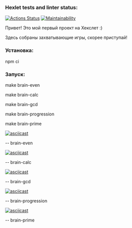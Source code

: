 ### Hexlet tests and linter status:
[![Actions Status](https://github.com/Ekaterina31415/frontend-project-44/workflows/hexlet-check/badge.svg)](https://github.com/Ekaterina31415/frontend-project-44/actions)
[![Maintainability](https://api.codeclimate.com/v1/badges/29ce6ac1a0527361e59d/maintainability)](https://codeclimate.com/github/Ekaterina31415/frontend-project-44/maintainability)

Привет! Это мой первый проект на Хекслет :)

Здесь собраны захватывающие игры, cкорее приступай!

### Установка:

npm ci

### Запуск:

make brain-even

make brain-calc

make brain-gcd

make brain-progression

make brain-prime
  
[![asciicast](https://asciinema.org/a/emEFJAi5AHpXfX2mlXEGy3m7p.svg)](https://asciinema.org/a/emEFJAi5AHpXfX2mlXEGy3m7p)

 -- brain-even

[![asciicast](https://asciinema.org/a/tcPsFvWQaYSMcoA23qNB9mHqB.svg)](https://asciinema.org/a/tcPsFvWQaYSMcoA23qNB9mHqB)

 -- brain-calc

[![asciicast](https://asciinema.org/a/y28TfLUbvatL0DZlCq9hr4hT4.svg)](https://asciinema.org/a/y28TfLUbvatL0DZlCq9hr4hT4)

 -- brain-gcd

[![asciicast](https://asciinema.org/a/nK95JXcIBKMpTB3br2OnpJaWM.svg)](https://asciinema.org/a/nK95JXcIBKMpTB3br2OnpJaWM)

 -- brain-progression

[![asciicast](https://asciinema.org/a/AifDCtiXAH1KGMRNnwDbNCzAd.svg)](https://asciinema.org/a/AifDCtiXAH1KGMRNnwDbNCzAd)

 -- brain-prime
